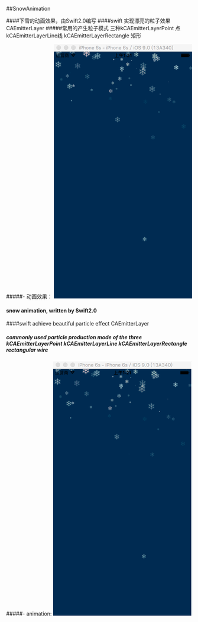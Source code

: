 ##SnowAnimation

####下雪的动画效果，由Swift2.0编写
####swift 实现漂亮的粒子效果CAEmitterLayer
#####常用的产生粒子模式 三种kCAEmitterLayerPoint 点 kCAEmitterLayerLine线 kCAEmitterLayerRectangle 矩形

#####- 动画效果：
![image](https://github.com/AbelSu131/SnowAnimation/blob/master/snow.gif)

#### snow animation, written by Swift2.0
####swift achieve beautiful particle effect CAEmitterLayer
##### commonly used particle production mode of the three kCAEmitterLayerPoint kCAEmitterLayerLine kCAEmitterLayerRectangle rectangular wire
#####- animation:
![image](https://github.com/AbelSu131/SnowAnimation/blob/master/snow.gif)
